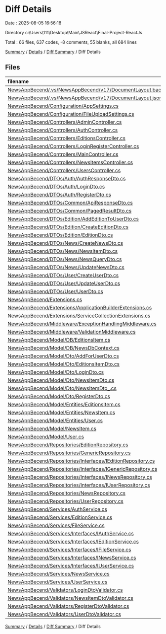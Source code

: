 # Diff Details

Date : 2025-08-05 16:56:18

Directory c:\\Users\\111\\Desktop\\Main\\JSReact\\Final-Project-ReactJs

Total : 66 files,  637 codes, -8 comments, 55 blanks, all 684 lines

[Summary](results.md) / [Details](details.md) / [Diff Summary](diff.md) / Diff Details

## Files
| filename | language | code | comment | blank | total |
| :--- | :--- | ---: | ---: | ---: | ---: |
| [NewsAppBecend/.vs/NewsAppBecend/v17/DocumentLayout.backup.json](/NewsAppBecend/.vs/NewsAppBecend/v17/DocumentLayout.backup.json) | JSON | -135 | 0 | 0 | -135 |
| [NewsAppBecend/.vs/NewsAppBecend/v17/DocumentLayout.json](/NewsAppBecend/.vs/NewsAppBecend/v17/DocumentLayout.json) | JSON | 476 | 0 | 0 | 476 |
| [NewsAppBecend/Configuration/AppSettings.cs](/NewsAppBecend/Configuration/AppSettings.cs) | C# | 6 | 0 | 1 | 7 |
| [NewsAppBecend/Configuration/FileUploadSettings.cs](/NewsAppBecend/Configuration/FileUploadSettings.cs) | C# | 6 | 0 | 1 | 7 |
| [NewsAppBecend/Controllers/AdminController.cs](/NewsAppBecend/Controllers/AdminController.cs) | C# | 42 | 0 | 8 | 50 |
| [NewsAppBecend/Controllers/AuthController.cs](/NewsAppBecend/Controllers/AuthController.cs) | C# | 81 | 0 | 13 | 94 |
| [NewsAppBecend/Controllers/EditionsController.cs](/NewsAppBecend/Controllers/EditionsController.cs) | C# | -7 | 0 | 2 | -5 |
| [NewsAppBecend/Controllers/LoginRegisterController.cs](/NewsAppBecend/Controllers/LoginRegisterController.cs) | C# | -96 | 0 | -15 | -111 |
| [NewsAppBecend/Controllers/MainController.cs](/NewsAppBecend/Controllers/MainController.cs) | C# | -53 | -7 | -9 | -69 |
| [NewsAppBecend/Controllers/NewsItemsController.cs](/NewsAppBecend/Controllers/NewsItemsController.cs) | C# | -22 | 0 | -1 | -23 |
| [NewsAppBecend/Controllers/UsersController.cs](/NewsAppBecend/Controllers/UsersController.cs) | C# | 0 | -1 | 1 | 0 |
| [NewsAppBecend/DTOs/Auth/AuthResponseDto.cs](/NewsAppBecend/DTOs/Auth/AuthResponseDto.cs) | C# | 6 | 0 | 1 | 7 |
| [NewsAppBecend/DTOs/Auth/LoginDto.cs](/NewsAppBecend/DTOs/Auth/LoginDto.cs) | C# | 6 | 0 | 1 | 7 |
| [NewsAppBecend/DTOs/Auth/RegisterDto.cs](/NewsAppBecend/DTOs/Auth/RegisterDto.cs) | C# | 6 | 0 | 1 | 7 |
| [NewsAppBecend/DTOs/Common/ApiResponseDto.cs](/NewsAppBecend/DTOs/Common/ApiResponseDto.cs) | C# | 6 | 0 | 1 | 7 |
| [NewsAppBecend/DTOs/Common/PagedResultDto.cs](/NewsAppBecend/DTOs/Common/PagedResultDto.cs) | C# | 6 | 0 | 1 | 7 |
| [NewsAppBecend/DTOs/Edition/AddEditionToUserDto.cs](/NewsAppBecend/DTOs/Edition/AddEditionToUserDto.cs) | C# | 6 | 0 | 1 | 7 |
| [NewsAppBecend/DTOs/Edition/CreateEditionDto.cs](/NewsAppBecend/DTOs/Edition/CreateEditionDto.cs) | C# | 6 | 0 | 1 | 7 |
| [NewsAppBecend/DTOs/Edition/EditionDto.cs](/NewsAppBecend/DTOs/Edition/EditionDto.cs) | C# | 6 | 0 | 1 | 7 |
| [NewsAppBecend/DTOs/News/CreateNewsDto.cs](/NewsAppBecend/DTOs/News/CreateNewsDto.cs) | C# | 6 | 0 | 1 | 7 |
| [NewsAppBecend/DTOs/News/NewsItemDto.cs](/NewsAppBecend/DTOs/News/NewsItemDto.cs) | C# | 6 | 0 | 1 | 7 |
| [NewsAppBecend/DTOs/News/NewsQueryDto.cs](/NewsAppBecend/DTOs/News/NewsQueryDto.cs) | C# | 6 | 0 | 1 | 7 |
| [NewsAppBecend/DTOs/News/UpdateNewsDto.cs](/NewsAppBecend/DTOs/News/UpdateNewsDto.cs) | C# | 6 | 0 | 1 | 7 |
| [NewsAppBecend/DTOs/User/CreateUserDto.cs](/NewsAppBecend/DTOs/User/CreateUserDto.cs) | C# | 6 | 0 | 1 | 7 |
| [NewsAppBecend/DTOs/User/UpdateUserDto.cs](/NewsAppBecend/DTOs/User/UpdateUserDto.cs) | C# | 6 | 0 | 1 | 7 |
| [NewsAppBecend/DTOs/User/UserDto.cs](/NewsAppBecend/DTOs/User/UserDto.cs) | C# | 6 | 0 | 1 | 7 |
| [NewsAppBecend/Extensions.cs](/NewsAppBecend/Extensions.cs) | C# | 6 | 0 | 1 | 7 |
| [NewsAppBecend/Extensions/ApplicationBuilderExtensions.cs](/NewsAppBecend/Extensions/ApplicationBuilderExtensions.cs) | C# | 6 | 0 | 1 | 7 |
| [NewsAppBecend/Extensions/ServiceCollectionExtensions.cs](/NewsAppBecend/Extensions/ServiceCollectionExtensions.cs) | C# | 6 | 0 | 1 | 7 |
| [NewsAppBecend/Middleware/ExceptionHandlingMiddleware.cs](/NewsAppBecend/Middleware/ExceptionHandlingMiddleware.cs) | C# | 6 | 0 | 1 | 7 |
| [NewsAppBecend/Middleware/ValidationMiddleware.cs](/NewsAppBecend/Middleware/ValidationMiddleware.cs) | C# | 6 | 0 | 1 | 7 |
| [NewsAppBecend/Model/DB/EditionsItem.cs](/NewsAppBecend/Model/DB/EditionsItem.cs) | C# | -10 | 0 | -2 | -12 |
| [NewsAppBecend/Model/DB/NewsDbContext.cs](/NewsAppBecend/Model/DB/NewsDbContext.cs) | C# | 1 | 0 | 0 | 1 |
| [NewsAppBecend/Model/Dto/AddForUserDto.cs](/NewsAppBecend/Model/Dto/AddForUserDto.cs) | C# | 8 | 0 | 1 | 9 |
| [NewsAppBecend/Model/Dto/EditionsItemDto.cs](/NewsAppBecend/Model/Dto/EditionsItemDto.cs) | C# | 7 | 0 | 1 | 8 |
| [NewsAppBecend/Model/Dto/LoginDto.cs](/NewsAppBecend/Model/Dto/LoginDto.cs) | C# | 8 | 0 | 2 | 10 |
| [NewsAppBecend/Model/Dto/NewsItemDto.cs](/NewsAppBecend/Model/Dto/NewsItemDto.cs) | C# | 14 | 0 | 2 | 16 |
| [NewsAppBecend/Model/Dto/NewsItemDto\_.cs](/NewsAppBecend/Model/Dto/NewsItemDto_.cs) | C# | 15 | 0 | 1 | 16 |
| [NewsAppBecend/Model/Dto/RegisterDto.cs](/NewsAppBecend/Model/Dto/RegisterDto.cs) | C# | 15 | 0 | 2 | 17 |
| [NewsAppBecend/Model/Entities/EditionsItem.cs](/NewsAppBecend/Model/Entities/EditionsItem.cs) | C# | 10 | 0 | 2 | 12 |
| [NewsAppBecend/Model/Entities/NewsItem.cs](/NewsAppBecend/Model/Entities/NewsItem.cs) | C# | 15 | 0 | 2 | 17 |
| [NewsAppBecend/Model/Entities/User.cs](/NewsAppBecend/Model/Entities/User.cs) | C# | 16 | 0 | 2 | 18 |
| [NewsAppBecend/Model/NewsItem.cs](/NewsAppBecend/Model/NewsItem.cs) | C# | -15 | 0 | -2 | -17 |
| [NewsAppBecend/Model/User.cs](/NewsAppBecend/Model/User.cs) | C# | -16 | 0 | -2 | -18 |
| [NewsAppBecend/Repositories/EditionRepository.cs](/NewsAppBecend/Repositories/EditionRepository.cs) | C# | 6 | 0 | 1 | 7 |
| [NewsAppBecend/Repositories/GenericRepository.cs](/NewsAppBecend/Repositories/GenericRepository.cs) | C# | 6 | 0 | 1 | 7 |
| [NewsAppBecend/Repositories/Interfaces/IEditionRepository.cs](/NewsAppBecend/Repositories/Interfaces/IEditionRepository.cs) | C# | 6 | 0 | 1 | 7 |
| [NewsAppBecend/Repositories/Interfaces/IGenericRepository.cs](/NewsAppBecend/Repositories/Interfaces/IGenericRepository.cs) | C# | 19 | 0 | 3 | 22 |
| [NewsAppBecend/Repositories/Interfaces/INewsRepository.cs](/NewsAppBecend/Repositories/Interfaces/INewsRepository.cs) | C# | 6 | 0 | 1 | 7 |
| [NewsAppBecend/Repositories/Interfaces/IUserRepository.cs](/NewsAppBecend/Repositories/Interfaces/IUserRepository.cs) | C# | 12 | 0 | 2 | 14 |
| [NewsAppBecend/Repositories/NewsRepository.cs](/NewsAppBecend/Repositories/NewsRepository.cs) | C# | 6 | 0 | 1 | 7 |
| [NewsAppBecend/Repositories/UserRepository.cs](/NewsAppBecend/Repositories/UserRepository.cs) | C# | 6 | 0 | 1 | 7 |
| [NewsAppBecend/Services/AuthService.cs](/NewsAppBecend/Services/AuthService.cs) | C# | 6 | 0 | 1 | 7 |
| [NewsAppBecend/Services/EditionService.cs](/NewsAppBecend/Services/EditionService.cs) | C# | 6 | 0 | 1 | 7 |
| [NewsAppBecend/Services/FileService.cs](/NewsAppBecend/Services/FileService.cs) | C# | 6 | 0 | 1 | 7 |
| [NewsAppBecend/Services/Interfaces/IAuthService.cs](/NewsAppBecend/Services/Interfaces/IAuthService.cs) | C# | 6 | 0 | 1 | 7 |
| [NewsAppBecend/Services/Interfaces/IEditionService.cs](/NewsAppBecend/Services/Interfaces/IEditionService.cs) | C# | 6 | 0 | 1 | 7 |
| [NewsAppBecend/Services/Interfaces/IFileService.cs](/NewsAppBecend/Services/Interfaces/IFileService.cs) | C# | 6 | 0 | 1 | 7 |
| [NewsAppBecend/Services/Interfaces/INewsService.cs](/NewsAppBecend/Services/Interfaces/INewsService.cs) | C# | 6 | 0 | 1 | 7 |
| [NewsAppBecend/Services/Interfaces/IUserService.cs](/NewsAppBecend/Services/Interfaces/IUserService.cs) | C# | 6 | 0 | 1 | 7 |
| [NewsAppBecend/Services/NewsService.cs](/NewsAppBecend/Services/NewsService.cs) | C# | 6 | 0 | 1 | 7 |
| [NewsAppBecend/Services/UserService.cs](/NewsAppBecend/Services/UserService.cs) | C# | 6 | 0 | 1 | 7 |
| [NewsAppBecend/Validators/LoginDtoValidator.cs](/NewsAppBecend/Validators/LoginDtoValidator.cs) | C# | 6 | 0 | 1 | 7 |
| [NewsAppBecend/Validators/NewsItemDtoValidator.cs](/NewsAppBecend/Validators/NewsItemDtoValidator.cs) | C# | 6 | 0 | 1 | 7 |
| [NewsAppBecend/Validators/RegisterDtoValidator.cs](/NewsAppBecend/Validators/RegisterDtoValidator.cs) | C# | 6 | 0 | 1 | 7 |
| [NewsAppBecend/Validators/UserDtoValidator.cs](/NewsAppBecend/Validators/UserDtoValidator.cs) | C# | 6 | 0 | 1 | 7 |

[Summary](results.md) / [Details](details.md) / [Diff Summary](diff.md) / Diff Details